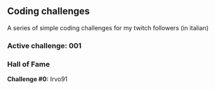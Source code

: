 ## Coding challenges
A series of simple coding challenges for my twitch followers (in italian)

### Active challenge: 001

### Hall of Fame

**Challenge #0:** Irvo91
